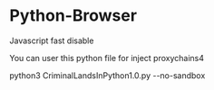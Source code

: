 # Python-Browser
Javascript fast disable


You can user this python file for inject proxychains4



python3 CriminalLandsInPython1.0.py --no-sandbox
